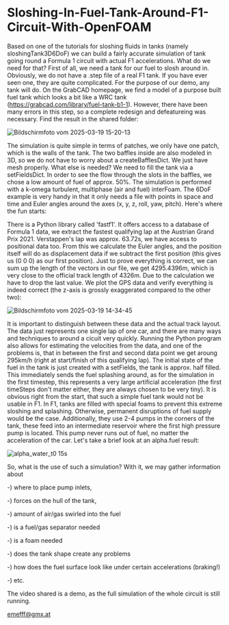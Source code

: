 # Sloshing-In-Fuel-Tank-Around-F1-Circuit-With-OpenFOAM
Based on one of the tutorials for sloshing fluids in tanks (namely sloshingTank3D6DoF) we can build a fairly accurate simulation of tank going round a Formula 1 circuit with actual F1 accelerations. 
What do we need for that? First of all, we need a tank for our fuel to slosh around in. Obviously, we do not have a .step file of a real F1 tank. If you have ever seen one, they are quite complicated.
For the purpose of our demo, any tank will do. On the GrabCAD homepage, we find a model of a purpose built fuel tank which looks a bit like a WRC tank (https://grabcad.com/library/fuel-tank-b1-1).
However, there have been many errors in this step, so a complete redesign and defeatureing was necessary. Find the result in the shared folder:

![Bildschirmfoto vom 2025-03-19 15-20-13](https://github.com/user-attachments/assets/bed649b6-c65f-4cc4-9a0e-5767e3426860)

The simulation is quite simple in terms of patches, we only have one patch, which is the walls of the tank. The two baffles inside are also modeled in 3D, so we do not have to worry about 
a createBafflesDict. We just have mesh properly. 
What else is needed? We need to fill the tank via a setFieldsDict. In order to see the flow through the slots in the baffles, we chose a low amount of fuel of approx. 50%.
The simulation is performed with a k-omega turbulent, multiphase (air and fuel) interFoam. 
The 6DoF example is very handy in that it only needs a file with points in space and time and Euler angles around the axes (x, y, z, roll, yaw, pitch). Here's where the fun starts:

There is a Python library called 'fastf1'. It offers access to a database of Formula 1 data, we extract the fastest qualifying lap at the Austrian Grand Prix 2021. Verstappen's lap was approx. 63.72s,
we have access to positional data too. From this we calculate the Euler angles, and the position itself will do as displacement data if we subtract the first position (this gives us (0 0 0) as our first
position). Just to prove everything is correct, we can sum up the length of the vectors in our file, we get 4295.4396m, which is very close to the official track length of 4326m. Due to the calculation we have to drop the last value.
We plot the GPS data and verify everything is indeed correct (the z-axis is grossly exaggerated compared to the other two):

![Bildschirmfoto vom 2025-03-19 14-34-45](https://github.com/user-attachments/assets/89c26e3a-03ce-4f6e-8352-2ec3a1892e5f)

It is important to distinguish between these data and the actual track layout. The data just represents one single lap of one car, and there are many ways and techniques to around a cicuit very quickly. Running the Python program also allows for 
estimating the velocities from the data, and one of the problems is, that in between the first and second data point we get aroung 295km/h (right at start/finish of this qualifying lap). The initial state of the fuel in the tank is just 
created with a setFields, the tank is approx. half filled. This immediately sends the fuel splashing around, as for the simulation in the first timestep, this represents a very large artificial acceleration (the first timeSteps don't matter either, they are always chosen to be very tiny). It is obvious right from the start, that such a simple fuel tank would not be usable in F1. In F1, tanks are filled with special foams to prevent this extreme sloshing and splashing. Otherwise, permanent 
disruptions of fuel supply would be the case. Additionally, they use 2-4 pumps in the corners of the tank, these feed into an intermediate reservoir where the first high pressure pump is located. This pump never runs out of fuel, no matter the acceleration of the car. 
Let's take a brief look at an alpha.fuel result:

![alpha_water_t0 15s](https://github.com/user-attachments/assets/87ce285b-8470-4715-8771-4cdefea8e58f)

So, what is the use of such a simulation? With it, we may gather information about 

-) where to place pump inlets, 

-) forces on the hull of the tank, 

-) amount of air/gas swirled into the fuel

-) is a fuel/gas separator needed

-) is a foam needed

-) does the tank shape create any problems

-) how does the fuel surface look like under certain accelerations (braking!)

-) etc.

The video shared is a demo, as the full simulation of the whole circuit is still running.

emefff@gmx.at

